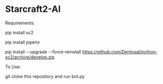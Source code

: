 # Starcraft2-AI

Requirements:

pip install sc2

pip install pipenv

pip install --upgrade --force-reinstall https://github.com/Dentosal/python-sc2/archive/develop.zip


To Use:

git clone this repository and run bot.py
